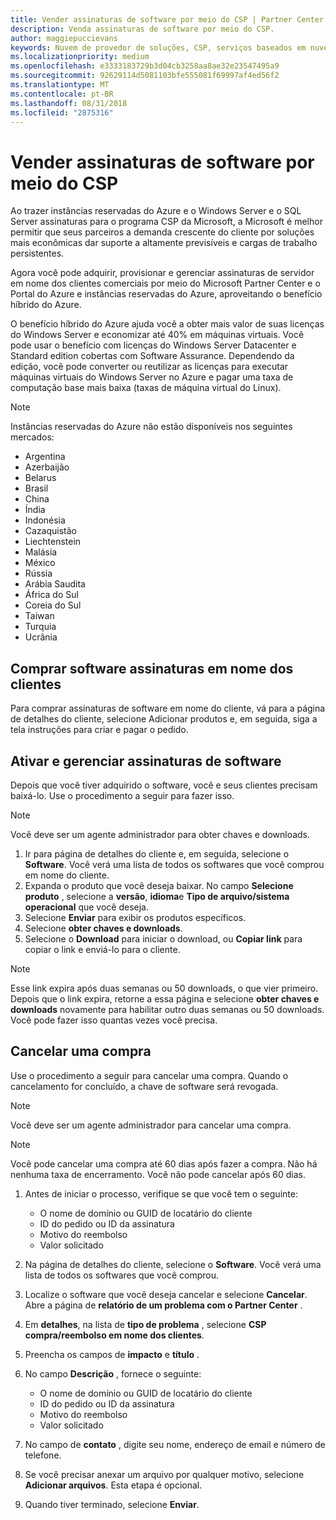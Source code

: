 ```yaml
---
title: Vender assinaturas de software por meio do CSP | Partner Center
description: Venda assinaturas de software por meio do CSP.
author: maggiepuccievans
keywords: Nuvem de provedor de soluções, CSP, serviços baseados em nuvem, Azure, Azure RI, Windows Server, SQL Server, assinaturas de software
ms.localizationpriority: medium
ms.openlocfilehash: e3333183729b3d04cb3258aa8ae32e23547495a9
ms.sourcegitcommit: 92629114d5081103bfe555081f69997af4ed56f2
ms.translationtype: MT
ms.contentlocale: pt-BR
ms.lasthandoff: 08/31/2018
ms.locfileid: "2875316"
---
```

# <a name="sell-software-subscriptions-through-csp"></a>Vender assinaturas de software por meio do CSP

Ao trazer instâncias reservadas do Azure e o Windows Server e o SQL Server assinaturas para o programa CSP da Microsoft, a Microsoft é melhor permitir que seus parceiros a demanda crescente do cliente por soluções mais econômicas dar suporte a altamente previsíveis e cargas de trabalho persistentes. 

Agora você pode adquirir, provisionar e gerenciar assinaturas de servidor em nome dos clientes comerciais por meio do Microsoft Partner Center e o Portal do Azure e instâncias reservadas do Azure, aproveitando o benefício híbrido do Azure. 

O benefício híbrido do Azure ajuda você a obter mais valor de suas licenças do Windows Server e economizar até 40% em máquinas virtuais. Você pode usar o benefício com licenças do Windows Server Datacenter e Standard edition cobertas com Software Assurance. Dependendo da edição, você pode converter ou reutilizar as licenças para executar máquinas virtuais do Windows Server no Azure e pagar uma taxa de computação base mais baixa (taxas de máquina virtual do Linux).

> [!NOTE]  
> Instâncias reservadas do Azure não estão disponíveis nos seguintes mercados:  
> * Argentina
> * Azerbaijão
> * Belarus
> * Brasil
> * China
> * Índia
> * Indonésia
> * Cazaquistão
> * Liechtenstein
> * Malásia
> * México
> * Rússia
> * Arábia Saudita
> * África do Sul
> * Coreia do Sul
> * Taiwan
> * Turquia
> * Ucrânia

## <a name="buy-software-subscriptions-on-behalf-of-customers"></a>Comprar software assinaturas em nome dos clientes

Para comprar assinaturas de software em nome do cliente, vá para a página de detalhes do cliente, selecione Adicionar produtos e, em seguida, siga a tela instruções para criar e pagar o pedido.

## <a name="activate-and-manage-software-subscriptions"></a>Ativar e gerenciar assinaturas de software

Depois que você tiver adquirido o software, você e seus clientes precisam baixá-lo. Use o procedimento a seguir para fazer isso. 

>[!NOTE]
>Você deve ser um agente administrador para obter chaves e downloads. 

1. Ir para página de detalhes do cliente e, em seguida, selecione o **Software**. Você verá uma lista de todos os softwares que você comprou em nome do cliente. 
2.  Expanda o produto que você deseja baixar. No campo **Selecione produto** , selecione a **versão**, **idioma**e **Tipo de arquivo/sistema operacional** que você deseja. 
3.  Selecione **Enviar** para exibir os produtos específicos. 
4.  Selecione **obter chaves e downloads**. 
5.  Selecione o **Download** para iniciar o download, ou **Copiar link** para copiar o link e enviá-lo para o cliente. 

>[!NOTE]
>Esse link expira após duas semanas ou 50 downloads, o que vier primeiro. Depois que o link expira, retorne a essa página e selecione **obter chaves e downloads** novamente para habilitar outro duas semanas ou 50 downloads. Você pode fazer isso quantas vezes você precisa. 


## <a name="cancel-a-purchase"></a>Cancelar uma compra
Use o procedimento a seguir para cancelar uma compra. Quando o cancelamento for concluído, a chave de software será revogada. 

>[!NOTE]
>Você deve ser um agente administrador para cancelar uma compra. 

>[!NOTE]
>Você pode cancelar uma compra até 60 dias após fazer a compra. Não há nenhuma taxa de encerramento. Você não pode cancelar após 60 dias. 

1.  Antes de iniciar o processo, verifique se que você tem o seguinte: 
    -   O nome de domínio ou GUID de locatário do cliente
    -   ID do pedido ou ID da assinatura
    -   Motivo do reembolso
    -   Valor solicitado

2.  Na página de detalhes do cliente, selecione o **Software**. Você verá uma lista de todos os softwares que você comprou. 

3.  Localize o software que você deseja cancelar e selecione **Cancelar**. Abre a página de **relatório de um problema com o Partner Center** . 

4.  Em **detalhes**, na lista de **tipo de problema** , selecione **CSP compra/reembolso em nome dos clientes**.

5.  Preencha os campos de **impacto** e **título** . 

6.  No campo **Descrição** , fornece o seguinte: 
    -   O nome de domínio ou GUID de locatário do cliente
    -   ID do pedido ou ID da assinatura
    -   Motivo do reembolso
    -   Valor solicitado

7.  No campo de **contato** , digite seu nome, endereço de email e número de telefone. 

8.  Se você precisar anexar um arquivo por qualquer motivo, selecione **Adicionar arquivos**. Esta etapa é opcional. 

9.  Quando tiver terminado, selecione **Enviar**.
